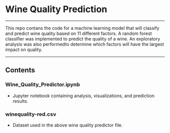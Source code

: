 # Wine Quality Prediction
-------------------------

This repo contans the code for a machine learning model that will classify and predict wine quality based on 11 different factors. 
A random forest classifier was implemented to predict the quality of a wine. An exploratory analysis was also performedto determine which factors will have the largest impact on quality.

-------------------------

Contents
-------------------------

### Wine_Quality_Predictor.ipynb
* Jupyter notebook containing analysis, visualizations, and prediction results.

### winequality-red.csv
* Dataset used in the above wine quality predictor file.
